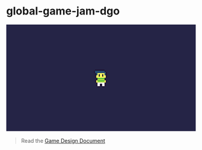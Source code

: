 # global-game-jam-dgo

![Game Screenshot](screenshot.png)

> Read the [Game Design Document](docs/gdd.md)

